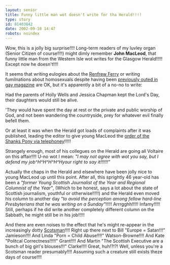 ```yaml
---
layout: senior
title: Funny little man wot doesn't write for tha Herald!!!!
type: story
id: 81403842
date: 2002-09-10 14:47
robots: noindex
---
```


Wow, this is a jolly big surprise!!!! Long-term readers of my luvley organ (Senior Citizen of course!!!!) might dimly remember <b>John MacLeod</b>, that funny little man from the Western Isle wot writes for the Glasgow Herald!!!!! Except now he doesn't!!!!<p>It seems that writing eulogies about the <a href="http://seniorcitizen.blogspot.com/2000_11_19_seniorcitizen_archive.html#1444176" title="During a by-election campaign as well!!!!">Renfrew Ferry</a> or writing fumilnations about homosexuals despite having been <a href="http://seniorcitizen.blogspot.com/2000_12_17_seniorcitizen_archive.html#1730972" title="Er, woops!">previously outed in gay magazine</a> are OK, but it's apparently a bit of a no-no to write:<div class="quote">Had the parents of Holly Wells and Jessica Chapman kept the Lord's Day, their daughters would still be alive. 

'They would have spent the day at rest or the private and public worship of God, and not been wandering the countryside, prey for whatever evil finally befell them.</div>Or at least it was when the Herald got loads of complaints after it was published, leading the editor to give young MacLeod the <a href="http://www.observer.co.uk/uk_news/story/0,6903,784267,00.html" title="'Hi John!!!! Your column's got no humanity!!! You're sacked!!!! Bye!!!'">order of the Shanks Pony via telephoney</a>!!!!!

Strangely enough, most of his collegues on the Herald are going all Voltaire on this affair!!!! U-no wot I mean: <i>"I may not agree with wot you say, but I defend my job^H^H^H^H^Hyour right to say it!!!!!!"</i>

Actually the chaps in the Herald and elsewhere have been jolly nice to young MacLeod up until this point. After all, this sprightly 46 year-old has been a <i>"former Young Scottish Journalist of the Year and Regional Columnist of the Year"</i>, (Which to be honest, says a lot about the state of Scottish journalism, youthful or otherwise!!!!!) and the Herald even moved his column to another day <i>"to avoid the perception among fellow hard-line Presbyterians that he was writing on a Sunday"</i>!!!!! Arrrgghh!!!!! Infamy!!!!! Still, perhaps if he did write another completely different column on the Sabbath, he might still be in his job!!!!!

And there are even noises to the effect that he's might re-appear in the increasingly dotty <a href="http://www.thescotsman.co.uk/">Scotsman</a>!!!! Right up there next to Bill "Europe = Satan!!!" Jamieson!!!! And Linda "Porn = Child Abuse!!!!" Watson-Browne!!!! And Kate "Politcal Correctness!!!!!" Grant!!!! And Martin "The Scottish Executive are a bunch of big girl's blouses!!!" Clarke!!!! Great, huh!?!?! Well, unless you're a Scotsman reader presumably!!!! Assuming such a creature still exists theze days of course!!!!
<div style="clear: both;"></div>
</p>